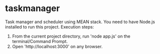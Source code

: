 # taskmanager
Task manager and scheduler using MEAN stack.
You need to have Node.js installed to run this project.
Execution steps:
1) From the current project directory, run 'node app.js' on the terminal/Command Prompt.
2) Open 'http://localhost:3000' on any browser.
